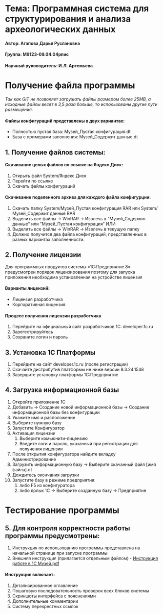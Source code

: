 # Тема: Программная система для структурирования и анализа археологических данных
#### Автор: Агапова Дарья Руслановна
#### Группа: М9123-09.04.04рпис
#### Научный руководитель: И.Л. Артемьева

# Получение файла программы
_Так как GIT не позволяет загружать файлы размером более 25MB, а исходные файлы весят в 3,5 раза больше, то использованы другие пути размещения._

#### Файлы конфигураций представлены в двух вариантах: 
- Полностью пустая база: Музей_Пустая конфигурация.dt
- База с примерами заполнения: Музей_Содержит данные.dt

## 1. Получение файлов системы:
#### Скачивание целых файлов по ссылке на Яндекс Диск:
1. Открыть файл System/Яндекс Диск
2. Перейти по ссылке
3. Скачать файлы конфигураций

#### Скачивание поделенного архива для каждого файла конфигурции:
1. Скачать папку System/Музей_Пустая конфигурация RAR или System/Музей_Содержит данные RAR
2. Выделить все файлы -> WinRAR -> Извлечь в "Музей_Содержит данные\" или "Музей_Пустая конфигурация\"
ИЛИ
2. Выделить все файлы -> WinRAR -> Извлечь в текущую папку
3. Должно получится два файла конфигураций, представленных в разных вариантах заполненности.

## 2. Получение лицензии

Для программных продуктов системы «1С:Предприятие 8» предусмотрен порядок лицензирования поэтому для запуска приложения необходима установленная на устройстве лицензия

#### Варианты лицензий:  
- Лицензия разработчика  
- Корпоративная лицензия  

#### Процесс получения лицензии разработчика  
1. Перейдите на официальный сайт разработчиков 1С: developer.1c.ru  
2. Зарегестрируйтесь  
3. Сохраните логин и пароль  

## 3. Установка 1С Платформы  
1. Перейдите на сайт developer.1c.ru (после регистрации)  
2. Скачайте дистрибутив платформы не ниже версии 8.3.24.1548
3. Завершите установку платформы 1С:Предприятие  

## 4. Загрузка информационной базы
1. Откройте приложение 1С
2. Добавить -> Создание новой информационной базы -> Создание информационной базы без конфигурации
3. Укажите имя и расположение
4. Выберите нужную базу
5. Запустите Конфигуратор
6. Активация лицензии
    1. Выберите комьюнити-лицензию
    2. Введите логи и пароль, указанный при регистрации для получения лицензии  
7. После открытия конфигуратора найдите вкладку Администрирование
8. Загрузить информационную базу -> Выберите скачанный файл [имя файла].dt
9. Дождитесь окончания загрузки
10. Запустите базу в режиме предприятия:
    1. либо F5 из конфигуратора
    2. либо ярлык 1С -> Выберите созданную базу -> Предприятие  

# Тестирование программы
## 5. Для контроля корректности работы программы предусмотрены:
1. Инструкция по использованию программы представлена на начальной странице при запуске программы
2. Внешняя инструкция (прилагается отдельным файлом) - [Инструкция работе в 1С Музей.pdf](https://github.com/user-attachments/files/21045198/1.pdf)

#### Инструкция включает:
1. Детализированное оглавление
2. Пошаговую последовательность проверок всех блоков системы
3. Скриншоты интерфейса с пояснениями
4. Дополнительные комментарии
5. Систему перекрестных ссылок

